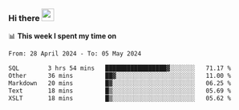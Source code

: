 ### Hi there <a href="https://www.gautamkrishnar.com/"><img src="https://media.giphy.com/media/hvRJCLFzcasrR4ia7z/giphy.gif" width="25px"></a>

📊 **This week I spent my time on**

<!--START_SECTION:waka-->

```txt
From: 28 April 2024 - To: 05 May 2024

SQL        3 hrs 54 mins   █████████████████▓░░░░░░░   71.17 %
Other      36 mins         ██▓░░░░░░░░░░░░░░░░░░░░░░   11.00 %
Markdown   20 mins         █▓░░░░░░░░░░░░░░░░░░░░░░░   06.25 %
Text       18 mins         █▒░░░░░░░░░░░░░░░░░░░░░░░   05.69 %
XSLT       18 mins         █▒░░░░░░░░░░░░░░░░░░░░░░░   05.62 %
```

<!--END_SECTION:waka-->
